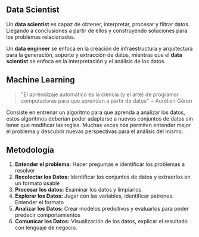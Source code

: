 ## Data Scientist

Un **data scientist** es capaz de obtener, interpretar, procesar y filtrar datos. Llegando a conclusiones a partir de ellos y construyendo soluciones para los problemas relacionados.

Un **data engineer** se enfoca en la creación de infraestructura y arquitectura para la generación, soporte y extracción de datos, mientras que el **data scientist** se enfoca en la interpretación y el análisis de los datos.

## Machine Learning

> "El aprendizaje automático es la ciencia (y el arte) de programar computadoras para que aprendan a partir de datos" ~ Aurélien Géron

Consiste en entrenar un algoritmo para que aprenda a analizar los datos, estos algoritmos deberían poder adaptarse a nuevos conjuntos de datos sin tener que modificar las reglas. Muchas veces nos permiten entender mejor el problema y descubrir nuevas perspectivas para el análisis del mismo.

## Metodología

1. **Entender el problema:** Hacer preguntas e identificar los problemas a resolver
2. **Recolectar los Datos:** Identificar los conjuntos de datos y extraerlos en un formato usable
3. **Procesar los datos:** Examinar los datos y limpiarlos
4. **Explorar los Datos:** Jugar con las variables, identificar patrones. Entender el formato
5. **Analizar los Datos:** Crear modelos predictivos y evaluarlos para poder predecir comportamientos
6. **Comunicar los Datos:** Visualización de los datos, explicar el resultado con lenguaje de negocio.
